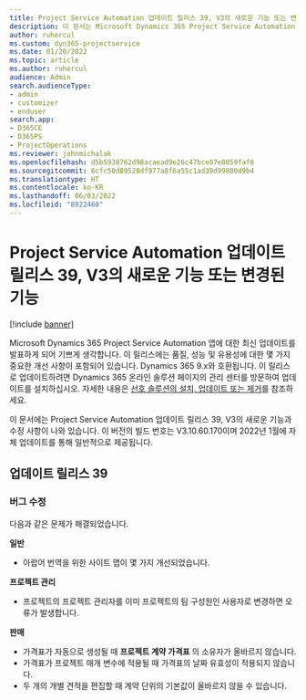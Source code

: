 ```yaml
---
title: Project Service Automation 업데이트 릴리스 39, V3의 새로운 기능 또는 변경된 기능
description: 이 문서는 Microsoft Dynamics 365 Project Service Automation 업데이트 릴리스 39, V3에서 사용할 수 있는 기능 및 수정 사항을 나열합니다.
author: ruhercul
ms.custom: dyn365-projectservice
ms.date: 01/20/2022
ms.topic: article
ms.author: ruhercul
audience: Admin
search.audienceType:
- admin
- customizer
- enduser
search.app:
- D365CE
- D365PS
- ProjectOperations
ms.reviewer: johnmichalak
ms.openlocfilehash: d5b5938762d98acaead9e26c47bce07e0059faf6
ms.sourcegitcommit: 6cfc50d89528df977a8f6a55c1ad39d99800d9b4
ms.translationtype: HT
ms.contentlocale: ko-KR
ms.lasthandoff: 06/03/2022
ms.locfileid: "8922460"
---
```

# <a name="whats-new-or-changed-in-project-service-automation-update-release-39-v3"></a>Project Service Automation 업데이트 릴리스 39, V3의 새로운 기능 또는 변경된 기능

[!include [banner](../includes/psa-now-project-operations.md)]

Microsoft Dynamics 365 Project Service Automation 앱에 대한 최신 업데이트를 발표하게 되어 기쁘게 생각합니다. 이 릴리스에는 품질, 성능 및 유용성에 대한 몇 가지 중요한 개선 사항이 포함되어 있습니다. Dynamics 365 9.x와 호환됩니다. 이 릴리스로 업데이트하려면 Dynamics 365 온라인 솔루션 페이지의 관리 센터를 방문하여 업데이트를 설치하십시오. 자세한 내용은 [선호 솔루션의 설치, 업데이트 또는 제거](/power-platform/admin/install-remove-preferred-solution)를 참조하세요.

이 문서에는 Project Service Automation 업데이트 릴리스 39, V3의 새로운 기능과 수정 사항이 나와 있습니다. 이 버전의 빌드 번호는 V3.10.60.170이며 2022년 1월에 자체 업데이트를 통해 일반적으로 제공됩니다.

## <a name="update-release-39"></a>업데이트 릴리스 39

### <a name="bug-fixes"></a>버그 수정

다음과 같은 문제가 해결되었습니다.

**일반**

- 아랍어 번역을 위한 사이트 맵이 몇 가지 개선되었습니다.

**프로젝트 관리**

- 프로젝트의 프로젝트 관리자를 이미 프로젝트의 팀 구성원인 사용자로 변경하면 오류가 발생합니다.

**판매**

- 가격표가 자동으로 생성될 때 **프로젝트 계약 가격표** 의 소유자가 올바르지 않습니다. 
- 가격표가 프로젝트 매개 변수에 적용될 때 가격표의 날짜 유효성이 적용되지 않습니다.
- 두 개의 개별 견적을 편집할 때 계약 단위의 기본값이 올바르지 않을 수 있습니다.
